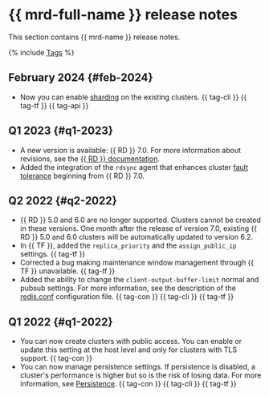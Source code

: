 # {{ mrd-full-name }} release notes

This section contains {{ mrd-name }} release notes.

{% include [Tags](../_includes/mdb/release-notes-tags.md) %}

## February 2024 {#feb-2024}

* Now you can enable [sharding](./concepts/sharding.md) on the existing clusters. {{ tag-cli }} {{ tag-tf }} {{ tag-api }}

## Q1 2023 {#q1-2023}

* A new version is available: {{ RD }} 7.0. For more information about revisions, see the [{{ RD }} documentation](https://raw.githubusercontent.com/redis/redis/7.0/00-RELEASENOTES).
* Added the integration of the `rdsync` agent that enhances cluster [fault tolerance](concepts/replication.md#availability) beginning from {{ RD }} 7.0.

## Q2 2022 {#q2-2022}

* {{ RD }} 5.0 and 6.0 are no longer supported. Clusters cannot be created in these versions. One month after the release of version 7.0, existing {{ RD }} 5.0 and 6.0 clusters will be automatically updated to version 6.2.
* In {{ TF }}, added the `replica_priority` and the `assign_public_ip` settings. {{ tag-tf }}
* Corrected a bug making maintenance window management through {{ TF }} unavailable. {{ tag-tf }}
* Added the ability to change the `client-output-buffer-limit` normal and pubsub settings. For more information, see the description of the [redis.conf](https://raw.githubusercontent.com/redis/redis/unstable/redis.conf) configuration file. {{ tag-con }} {{ tag-cli }} {{ tag-tf }}

## Q1 2022 {#q1-2022}

* You can now create clusters with public access. You can enable or update this setting at the host level and only for clusters with TLS support. {{ tag-con }}
* You can now manage persistence settings. If persistence is disabled, a cluster's performance is higher but so is the risk of losing data. For more information, see [Persistence](concepts/replication#persistence). {{ tag-con }} {{ tag-cli }} {{ tag-tf }}
